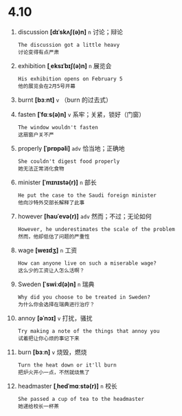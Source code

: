 # 4.10

1. discussion **[dɪˈskʌʃ(ə)n]** `n` 讨论；辩论

   ```
   The discussion got a little heavy
   讨论变得有点严肃
   ```

2. exhibition **[ˌeksɪˈbɪʃ(ə)n]** `n` 展览会

   ```
   His exhibition opens on February 5
   他的展览会在2月5号开幕
   ```

3. burnt **[bɜːnt]** `v` （burn 的过去式）

4. fasten **[ˈfɑːs(ə)n]** `v` 系牢；关紧，锁好（门窗）

   ```
   The window wouldn't fasten
   这扇窗户关不严
   ```

5. properly **[ˈprɒpəli]** `adv` 恰当地；正确地

   ```
   She couldn't digest food properly
   她无法正常消化食物
   ```

6. minister **[ˈmɪnɪstə(r)]** `n` 部长

   ```
   He put the case to the Saudi foreign minister
   他向沙特外交部长解释了此事
   ```

7. however **[haʊˈevə(r)]** `adv` 然而；不过；无论如何

   ```
   However, he underestimates the scale of the problem
   然而，他却低估了问题的严重性
   ```

8. wage **[weɪdʒ]** `n` 工资

   ```
   How can anyone live on such a miserable wage?
   这么少的工资让人怎么活啊？
   ```

9. Sweden **[ˈswiːd(ə)n]** `n` 瑞典

   ```
   Why did you choose to be treated in Sweden?
   为什么你会选择在瑞典进行治疗？
   ```

10. annoy **[əˈnɔɪ]** `v` 打扰，骚扰

    ```
    Try making a note of the things that annoy you
    试着把让你心烦的事记下来
    ```

11. burn **[bɜːn]** `v` 烧毁，燃烧

    ```
    Turn the heat down or it'll burn
    把炉火开小一点，不然就烧焦了
    ```

12. headmaster **[ˌhedˈmɑːstə(r)]** `n` 校长
    ```
    She passed a cup of tea to the headmaster
    她递给校长一杯茶
    ```

